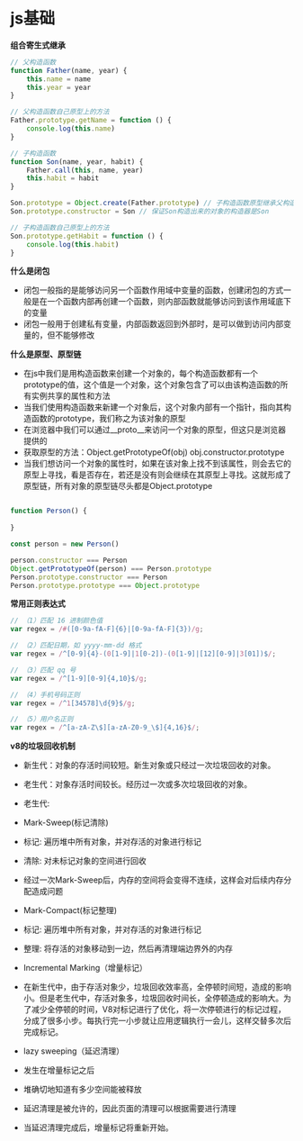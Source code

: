 # js基础 #

**组合寄生式继承**

```js
// 父构造函数
function Father(name, year) {
    this.name = name
    this.year = year
}

// 父构造函数自己原型上的方法
Father.prototype.getName = function () {
    console.log(this.name)
}

// 子构造函数
function Son(name, year, habit) {
    Father.call(this, name, year)
    this.habit = habit
}

Son.prototype = Object.create(Father.prototype) // 子构造函数原型继承父构造函数原型（的副本），避免了创建不必要的属性
Son.prototype.constructor = Son // 保证Son构造出来的对象的构造器是Son

// 子构造函数自己原型上的方法
Son.prototype.getHabit = function () {
    console.log(this.habit)
}
```



**什么是闭包**

- 闭包一般指的是能够访问另一个函数作用域中变量的函数，创建闭包的方式一般是在一个函数内部再创建一个函数，则内部函数就能够访问到该作用域底下的变量
- 闭包一般用于创建私有变量，内部函数返回到外部时，是可以做到访问内部变量的，但不能够修改


**什么是原型、原型链**


- 在js中我们是用构造函数来创建一个对象的，每个构造函数都有一个prototype的值，这个值是一个对象，这个对象包含了可以由该构造函数的所有实例共享的属性和方法
- 当我们使用构造函数来新建一个对象后，这个对象内部有一个指针，指向其构造函数的prototype，我们称之为该对象的原型
- 在浏览器中我们可以通过__proto__来访问一个对象的原型，但这只是浏览器提供的
- 获取原型的方法：Object.getPrototypeOf(obj) obj.constructor.prototype
- 当我们想访问一个对象的属性时，如果在该对象上找不到该属性，则会去它的原型上寻找，看是否存在，若还是没有则会继续在其原型上寻找。这就形成了原型链，所有对象的原型链尽头都是Object.prototype

```js

function Person() {
    
}

const person = new Person()

person.constructor === Person
Object.getPrototypeOf(person) === Person.prototype
Person.prototype.constructor === Person
Person.prototype.prototype === Object.prototype
```



**常用正则表达式**


```js
// （1）匹配 16 进制颜色值
var regex = /#([0-9a-fA-F]{6}|[0-9a-fA-F]{3})/g;

// （2）匹配日期，如 yyyy-mm-dd 格式
var regex = /^[0-9]{4}-(0[1-9]|1[0-2])-(0[1-9]|[12][0-9]|3[01])$/;

// （3）匹配 qq 号
var regex = /^[1-9][0-9]{4,10}$/g;

// （4）手机号码正则
var regex = /^1[34578]\d{9}$/g;

// （5）用户名正则
var regex = /^[a-zA-Z\$][a-zA-Z0-9_\$]{4,16}$/;

```


**v8的垃圾回收机制**

- 新生代：对象的存活时间较短。新生对象或只经过一次垃圾回收的对象。
- 老生代：对象存活时间较长。经历过一次或多次垃圾回收的对象。


- 老生代:
- Mark-Sweep(标记清除)
- 标记: 遍历堆中所有对象，并对存活的对象进行标记
- 清除: 对未标记对象的空间进行回收
- 经过一次Mark-Sweep后，内存的空间将会变得不连续，这样会对后续内存分配造成问题

- Mark-Compact(标记整理)
- 标记: 遍历堆中所有对象，并对存活的对象进行标记
- 整理: 将存活的对象移动到一边，然后再清理端边界外的内存


- Incremental Marking（增量标记）
- 在新生代中，由于存活对象少，垃圾回收效率高，全停顿时间短，造成的影响小。但是老生代中，存活对象多，垃圾回收时间长，全停顿造成的影响大。为了减少全停顿的时间，V8对标记进行了优化，将一次停顿进行的标记过程，分成了很多小步。每执行完一小步就让应用逻辑执行一会儿，这样交替多次后完成标记。


- lazy sweeping（延迟清理）

- 发生在增量标记之后
- 堆确切地知道有多少空间能被释放
- 延迟清理是被允许的，因此页面的清理可以根据需要进行清理
- 当延迟清理完成后，增量标记将重新开始。